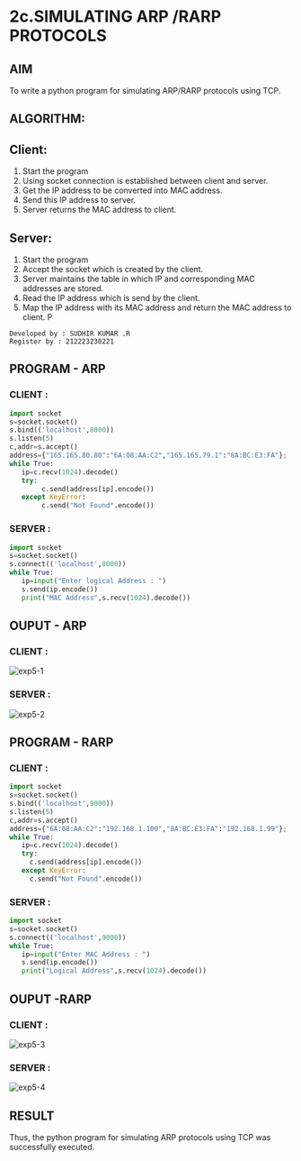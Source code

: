# 2c.SIMULATING ARP /RARP PROTOCOLS
## AIM
To write a python program for simulating ARP/RARP protocols using TCP.
## ALGORITHM:
## Client:
1. Start the program
2. Using socket connection is established between client and server.
3. Get the IP address to be converted into MAC address.
4. Send this IP address to server.
5. Server returns the MAC address to client.
## Server:
1. Start the program
2. Accept the socket which is created by the client.
3. Server maintains the table in which IP and corresponding MAC addresses are
stored.
4. Read the IP address which is send by the client.
5. Map the IP address with its MAC address and return the MAC address to client.
P
```
Developed by : SUDHIR KUMAR .R
Register by : 212223230221
```
## PROGRAM - ARP
### CLIENT :
```python
import socket
s=socket.socket()
s.bind(('localhost',8000))
s.listen(5)
c,addr=s.accept()
address={"165.165.80.80":"6A:08:AA:C2","165.165.79.1":"8A:BC:E3:FA"};
while True:
   ip=c.recv(1024).decode()
   try:
        c.send(address[ip].encode())
   except KeyError:
        c.send("Not Found".encode())
```
### SERVER :
```python
import socket
s=socket.socket()
s.connect(('localhost',8000))
while True:
   ip=input("Enter logical Address : ")
   s.send(ip.encode())
   print("MAC Address",s.recv(1024).decode())

```
## OUPUT - ARP
### CLIENT :

![exp5-1](https://github.com/Sudhirr5/2c.ARP_RARP_PROTOCOLS/assets/139332214/f9ace9d6-fa00-4e97-8003-27d8a376309e)

### SERVER :

![exp5-2](https://github.com/Sudhirr5/2c.ARP_RARP_PROTOCOLS/assets/139332214/fdda0243-549e-4e3d-b6c3-113fb2f56a60)

## PROGRAM - RARP
### CLIENT :
```python
import socket
s=socket.socket()
s.bind(('localhost',9000))
s.listen(5)
c,addr=s.accept()
address={"6A:08:AA:C2":"192.168.1.100","8A:BC:E3:FA":"192.168.1.99"};
while True:
   ip=c.recv(1024).decode()
   try:
     c.send(address[ip].encode())
   except KeyError:
     c.send("Not Found".encode())
```
### SERVER :
```python
import socket
s=socket.socket()
s.connect(('localhost',9000))
while True:
   ip=input("Enter MAC Address : ")
   s.send(ip.encode())
   print("Logical Address",s.recv(1024).decode())

```
## OUPUT -RARP
### CLIENT :

![exp5-3](https://github.com/Sudhirr5/2c.ARP_RARP_PROTOCOLS/assets/139332214/9b5be400-7350-4984-aeac-46df03279584)

### SERVER :

![exp5-4](https://github.com/Sudhirr5/2c.ARP_RARP_PROTOCOLS/assets/139332214/ea176810-6728-4ff4-9576-e709c77b2a35)

## RESULT
Thus, the python program for simulating ARP protocols using TCP was successfully 
executed.
